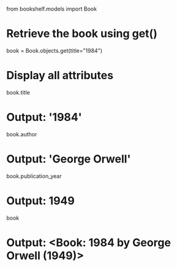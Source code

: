 from bookshelf.models import Book

# Retrieve the book using get()
book = Book.objects.get(title="1984")

# Display all attributes
book.title
# Output: '1984'

book.author
# Output: 'George Orwell'

book.publication_year
# Output: 1949

book
# Output: <Book: 1984 by George Orwell (1949)>
